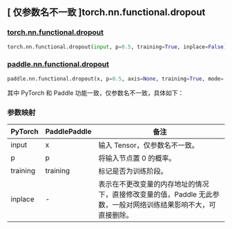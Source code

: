 ## [ 仅参数名不一致 ]torch.nn.functional.dropout

### [torch.nn.functional.dropout](https://pytorch.org/docs/stable/generated/torch.nn.functional.dropout.html)

```python
torch.nn.functional.dropout(input, p=0.5, training=True, inplace=False)
```

### [paddle.nn.functional.dropout](https://www.paddlepaddle.org.cn/documentation/docs/zh/api/paddle/nn/functional/dropout_cn.html#dropout)

```python
paddle.nn.functional.dropout(x, p=0.5, axis=None, training=True, mode='upscale_in_train', name=None)
```

其中 PyTorch 和 Paddle 功能一致，仅参数名不一致，具体如下：

### 参数映射

| PyTorch  | PaddlePaddle | 备注 |
| -------- | ------------ | -- |
| input    | x            | 输入 Tensor，仅参数名不一致。 |
| p        | p            | 将输入节点置 0 的概率。 |
| training | training     | 标记是否为训练阶段。 |
| inplace  | -            | 表示在不更改变量的内存地址的情况下，直接修改变量的值，Paddle 无此参数，一般对网络训练结果影响不大，可直接删除。 |
